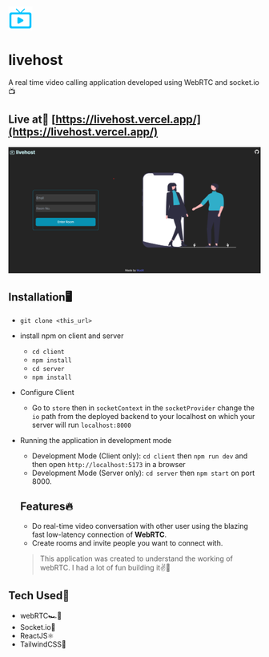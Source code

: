 ![livehost-logo](assets/livehost.svg)

# livehost

A real time video calling application developed using WebRTC and socket.io📺

## Live at🚀 [https://livehost.vercel.app/](https://livehost.vercel.app/)

![ui](/assets/ui.png)

## Installation🖥️

- `git clone <this_url>`
- install npm on client and server
  - `cd client`
  - `npm install`
  - `cd server`
  - `npm install`
- Configure Client
  - Go to `store` then in `socketContext` in the `socketProvider` change the `io` path from the deployed backend to your localhost on which your server will run `localhost:8000`
- Running the application in development mode

  - Development Mode (Client only): `cd client` then `npm run dev` and then open `http://localhost:5173` in a browser
  - Development Mode (Server only): `cd server` then `npm start` on port 8000.

  ## Features🔥

  - Do real-time video conversation with other user using the blazing fast low-latency connection of **WebRTC**.
  - Create rooms and invite people you want to connect with.

  > This application was created to understand the working of webRTC. I had a lot of fun building it✌️🚀

## Tech Used🤖

- webRTC🏎️💨
- Socket.io🎯
- ReactJS⚛️
- TailwindCSS🌈
